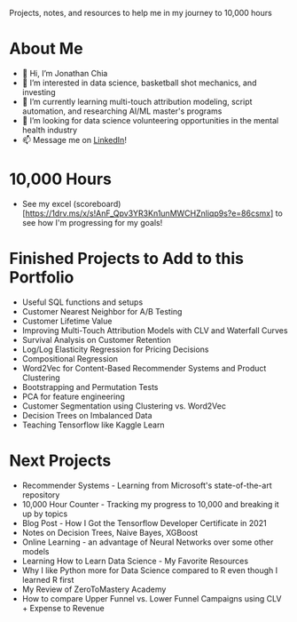 Projects, notes, and resources to help me in my journey to 10,000 hours



# About Me
- 👋 Hi, I’m Jonathan Chia
- 👀 I’m interested in data science, basketball shot mechanics, and investing
- 🌱 I’m currently learning multi-touch attribution modeling, script automation, and researching AI/ML master's programs
- 💞️ I’m looking for data science volunteering opportunities in the mental health industry
- 📫 Message me on [LinkedIn](https://www.linkedin.com/in/jonathan-rj-chia/)!

# 10,000 Hours

- See my excel (scoreboard)[https://1drv.ms/x/s!AnF_Qpv3YR3Kn1unMWCHZnliqp9s?e=86csmx] to see how I'm progressing for my goals!

# Finished Projects to Add to this Portfolio

* Useful SQL functions and setups
* Customer Nearest Neighbor for A/B Testing
* Customer Lifetime Value
* Improving Multi-Touch Attribution Models with CLV and Waterfall Curves
* Survival Analysis on Customer Retention
* Log/Log Elasticity Regression for Pricing Decisions
* Compositional Regression
* Word2Vec for Content-Based Recommender Systems and Product Clustering
* Bootstrapping and Permutation Tests
* PCA for feature engineering
* Customer Segmentation using Clustering vs. Word2Vec
* Decision Trees on Imbalanced Data
* Teaching Tensorflow like Kaggle Learn

# Next Projects
* Recommender Systems - Learning from Microsoft's state-of-the-art repository
* 10,000 Hour Counter - Tracking my progress to 10,000 and breaking it up by topics
* Blog Post - How I Got the Tensorflow Developer Certificate in 2021
* Notes on Decision Trees, Naive Bayes, XGBoost
* Online Learning - an advantage of Neural Networks over some other models
* Learning How to Learn Data Science - My Favorite Resources
* Why I like Python more for Data Science compared to R even though I learned R first
* My Review of ZeroToMastery Academy
* How to compare Upper Funnel vs. Lower Funnel Campaigns using CLV + Expense to Revenue
